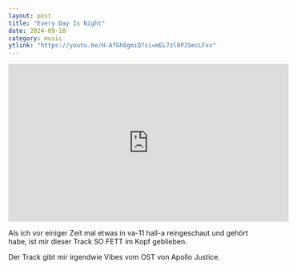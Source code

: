 ```yaml
---
layout: post
title: "Every Day Is Night"
date: 2024-09-18
category: music
ytlink: "https://youtu.be/H-AfGh8gmiQ?si=mEL7zl0PJSmcLFxv"
---
```


<iframe width="560" height="315" src="https://www.youtube.com/embed/H-AfGh8gmiQ?si=mEL7zl0PJSmcLFxv" title="YouTube video player" frameborder="0" allow="accelerometer; autoplay; clipboard-write; encrypted-media; gyroscope; picture-in-picture; web-share" referrerpolicy="strict-origin-when-cross-origin" allowfullscreen></iframe>

Als ich vor einiger Zeit mal etwas in va-11 hall-a reingeschaut und gehört habe, ist mir dieser Track SO FETT im Kopf
geblieben.

Der Track gibt mir irgendwie Vibes vom OST von Apollo Justice.